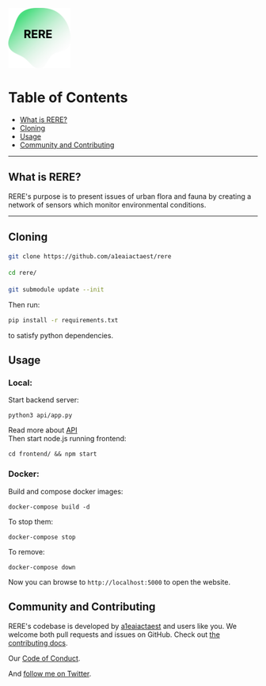 <p align="center" style="width:25%;">
  <img src="docs/logo.png"> 
</p>

Table of Contents
=======================

* [What is RERE?](#what-is-rere)
* [Cloning](#cloning)
* [Usage](#usage)
* [Community and Contributing](#community-and-contributing)
---

## What is RERE?
RERE's purpose is to present issues of urban flora and fauna by creating a network of sensors which monitor environmental conditions.

---

## Cloning

```sh
git clone https://github.com/a1eaiactaest/rere

cd rere/

git submodule update --init
```

Then run:

```sh
pip install -r requirements.txt
```

to satisfy python dependencies.

## Usage

### Local:

Start backend server:

```
python3 api/app.py
```

Read more about [API](api/README.md)  
Then start node.js running frontend:

```
cd frontend/ && npm start
```

### Docker:
Build and compose docker images:

```
docker-compose build -d
```
To stop them:
```
docker-compose stop
```
To remove:
```
docker-compose down
```

Now you can browse to `http://localhost:5000` to open the website.

## Community and Contributing

RERE's codebase is developed by [a1eaiactaest](https://a1eaiactaest.github.io) and users like you. We welcome both pull requests and issues on GitHub. Check out [the contributing docs](docs/CONTRIBUTING.md).

Our [Code of Conduct](docs/CODE_OF_CONDUCT.md).

And [follow me on Twitter](https://twitter.com/a1eaiactaest).